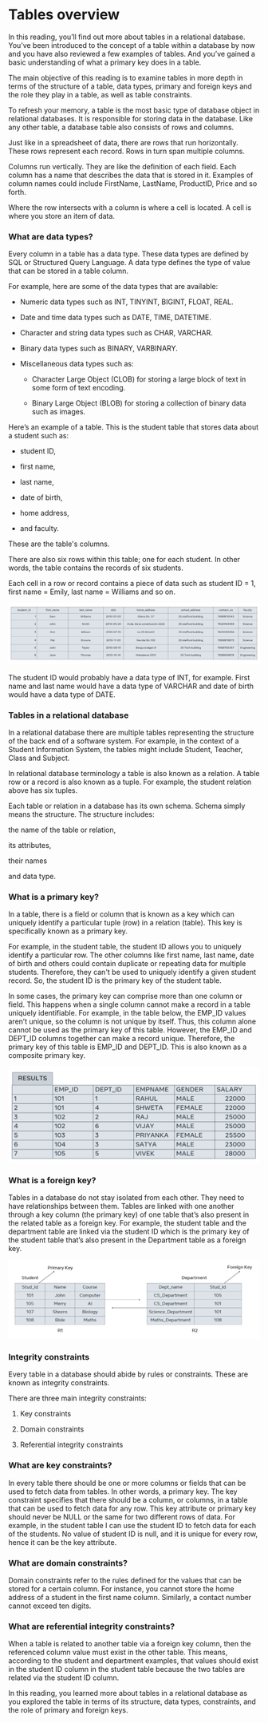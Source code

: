 # Tables overview
In this reading, you’ll find out more about tables in a relational database. You’ve been introduced to the concept of a table within a database by now and you have also reviewed a few examples of tables. And you’ve gained a basic understanding of what a primary key does in a table. 

The main objective of this reading is to examine tables in more depth in terms of the structure of a table, data types, primary and foreign keys and the role they play in a table, as well as table constraints.

To refresh your memory, a table is the most basic type of database object in relational databases. It is responsible for storing data in the database. Like any other table, a database table also consists of rows and columns. 

Just like in a spreadsheet of data, there are rows that run horizontally. These rows represent each record. Rows in turn span multiple columns. 

Columns run vertically. They are like the definition of each field. Each column has a name that describes the data that is stored in it. Examples of column names could include FirstName, LastName, ProductID, Price and so forth. 

Where the row intersects with a column is where a cell is located. A cell is where you store an item of data.


### What are data types?
Every column in a table has a data type. These data types are defined by SQL or Structured Query Language. A data type defines the type of value that can be stored in a table column. 

For example, here are some of the data types that are available:

- Numeric data types such as INT, TINYINT, BIGINT, FLOAT, REAL. 

- Date and time data types such as DATE, TIME, DATETIME. 

- Character and string data types such as CHAR, VARCHAR. 

- Binary data types such as BINARY, VARBINARY. 

- Miscellaneous data types such as: 

  - Character Large Object (CLOB) for storing a large block of text in some form of text encoding.   

  - Binary Large Object (BLOB) for storing a collection of binary data such as images. 

Here’s an example of a table. This is the student table that stores data about a student such as:

- student ID,  

- first name,  

- last name,  

- date of birth,  

- home address,  

- and faculty.

These are the table's columns. 

There are also six rows within this table; one for each student. In other words, the table contains the records of six students.

Each cell in a row or record contains a piece of data such as student ID = 1, first name = Emily, last name = Williams and so on.

<img src="img/table1.png">

The student ID would probably have a data type of INT, for example. First name and last name would have a data type of VARCHAR and date of birth would have a data type of DATE.

### Tables in a relational database
In a relational database there are multiple tables representing the structure of the back end of a software system. For example, in the context of a Student Information System, the tables might include Student, Teacher, Class and Subject.

In relational database terminology a table is also known as a relation. A table row or a record is also known as a tuple. For example, the student relation above has six tuples.

Each table or relation in a database has its own schema. Schema simply means the structure. The structure includes:

the name of the table or relation,  

its attributes,  

their names  

and data type. 

### What is a primary key?
In a table, there is a field or column that is known as a key which can uniquely identify a particular tuple (row) in a relation (table). This key is specifically known as a primary key.

For example, in the student table, the student ID allows you to uniquely identify a particular row. The other columns like first name, last name, date of birth and others could contain duplicate or repeating data for multiple students. Therefore, they can't be used to uniquely identify a given student record. So, the student ID is the primary key of the student table.

In some cases, the primary key can comprise more than one column or field. This happens when a single column cannot make a record in a table uniquely identifiable. For example, in the table below, the EMP_ID values aren’t unique, so the column is not unique by itself. Thus, this column alone cannot be used as the primary key of this table. However, the EMP_ID and DEPT_ID columns together can make a record unique. Therefore, the primary key of this table is EMP_ID and DEPT_ID. This is also known as a composite primary key.

<img src="img/table2.png">

### What is a foreign key?
Tables in a database do not stay isolated from each other. They need to have relationships between them. Tables are linked with one another through a key column (the primary key) of one table that’s also present in the related table as a foreign key. For example, the student table and the department table are linked via the student ID which is the primary key of the student table that’s also present in the Department table as a foreign key.   

<img src="img/table3.png">

### Integrity constraints
Every table in a database should abide by rules or constraints. These are known as integrity constraints.

There are three main integrity constraints:

1. Key constraints

2. Domain constraints

3. Referential integrity constraints

### What are key constraints?
In every table there should be one or more columns or fields that can be used to fetch data from tables. In other words, a primary key. The key constraint specifies that there should be a column, or columns, in a table that can be used to fetch data for any row. This key attribute or primary key should never be NULL or the same for two different rows of data. For example, in the student table I can use the student ID to fetch data for each of the students. No value of student ID is null, and it is unique for every row, hence it can be the key attribute.

### What are domain constraints?
Domain constraints refer to the rules defined for the values that can be stored for a certain column. For instance, you cannot store the home address of a student in the first name column. Similarly, a contact number cannot exceed ten digits.

### What are referential integrity constraints?
When a table is related to another table via a foreign key column, then the referenced column value must exist in the other table. This means, according to the student and department examples, that values should exist in the student ID column in the student table because the two tables are related via the student ID column.

In this reading, you learned more about tables in a relational database as you explored the table in terms of its structure, data types, constraints, and the role of primary and foreign keys. 
